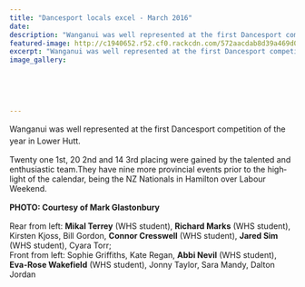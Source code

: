 ```yaml
---
title: "Dancesport locals excel - March 2016"
date: 
description: "Wanganui was well represented at the first Dancesport competition of the year in Lower Hutt.  Six of the dancers were WHS students; Wanganui Rivercity Press article on 31/3/16..."
featured-image: http://c1940652.r52.cf0.rackcdn.com/572aacdab8d39a469d000325/dancesport-Mark-Glastonbury.jpg
excerpt: "Wanganui was well represented at the first Dancesport competition of the year in Lower Hutt.  Six of the dancers were WHS students; Wanganui Rivercity Press article on 31/3/16..."
image_gallery:
    
    
    
    
    
---
```


<p><span style="line-height: 1.5;">Wanganui was well represented at the first Dancesport competition of the year in Lower Hutt.</span></p>
<p class="BasicParagraph"><span class="CharacterStyle1"><span lang="EN-GB">Twenty one 1st, 20 2nd and 14 3rd placing were gained by the talented and enthusiastic team.They have nine more provincial events prior to the highlight of the calendar, being the NZ Nationals in Hamilton over Labour Weekend.</span></span></p>
<p><strong style="line-height: 1.5;">PHOTO: Courtesy of Mark Glastonbury</strong></p>
<p><strong></strong><span lang="EN-GB">Rear from left: <strong>Mikal Terrey</strong> (WHS student), <strong>Richard Marks</strong> <span>(WHS student)</span>, Kirsten Kjoss, Bill Gordon, <strong>Connor Cresswell</strong> <span>(WHS student)</span>, <strong>Jared Sim</strong> <span>(WHS student)</span>, Cyara Torr; <br />Front from left: Sophie Griffiths, Kate Regan, <strong>Abbi Nevil</strong> <span>(WHS student)</span>, <strong>Eva-Rose Wakefield</strong> <span>(WHS student)</span>, Jonny Taylor, Sara Mandy, Dalton Jordan</span></p>
<p class="BasicParagraph">&nbsp;</p>

